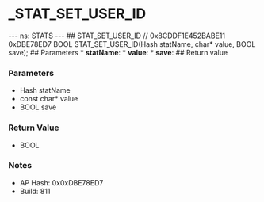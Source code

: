 # _STAT_SET_USER_ID

--- ns: STATS --- ## STAT_SET_USER_ID  // 0x8CDDF1E452BABE11 0xDBE78ED7 BOOL STAT_SET_USER_ID(Hash statName, char* value, BOOL save);   ## Parameters * **statName**: * **value**: * **save**:  ## Return value

### Parameters
* Hash statName
* const char* value
* BOOL save

### Return Value
* BOOL

### Notes
* AP Hash: 0x0xDBE78ED7
* Build: 811

